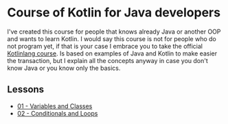 # Course of Kotlin for Java developers

I've created this course for people that knows already Java or another OOP and wants to learn Kotlin. I would say this course is not for people who do not program yet, if that is your case I embrace you to take the official [Kotlinlang course](https://play.kotlinlang.org/byExample/01_introduction/01_Hello%20world).
Is based on examples of Java and Kotlin to make easier the transaction, but I explain all the concepts anyway in case you don't know Java or you know only the basics.

## Lessons
* [01 - Variables and Classes](./theory/Lesson01.md)
* [02 - Conditionals and Loops](./theory/Lesson02.md)


